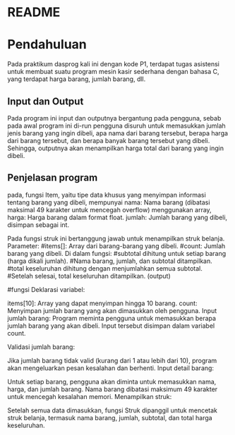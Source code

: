 # README
# Pendahuluan
Pada praktikum dasprog kali ini dengan kode P1, terdapat tugas asistensi untuk membuat suatu program mesin kasir sederhana dengan bahasa C, yang terdapat harga barang, jumlah barang, dll.
## Input dan Output
Pada program ini input dan outputnya bergantung pada pengguna, sebab pada awal program ini di-run pengguna disuruh untuk memasukkan jumlah jenis barang yang ingin dibeli, apa nama dari barang tersebut, berapa harga dari barang tersebut, dan berapa banyak barang tersebut yang dibeli. Sehingga, outputnya akan menampilkan harga total dari barang yang ingin dibeli.

## Penjelasan program
pada, fungsi Item, yaitu tipe data khusus yang menyimpan informasi tentang barang yang dibeli, mempunyai 
nama: Nama barang (dibatasi maksimal 49 karakter untuk mencegah overflow) menggunakan array,
harga: Harga barang dalam format float. 
jumlah: Jumlah barang yang dibeli, disimpan sebagai int.

Pada fungsi struk ini bertanggung jawab untuk menampilkan struk belanja.
Parameter:
#items[]: Array dari barang-barang yang dibeli.
#count: Jumlah barang yang dibeli.
Di dalam fungsi:
#subtotal dihitung untuk setiap barang (harga dikali jumlah).
#Nama barang, jumlah, dan subtotal ditampilkan.
#total keseluruhan dihitung dengan menjumlahkan semua subtotal.
#Setelah selesai, total keseluruhan ditampilkan. (output)

#fungsi
Deklarasi variabel:

items[10]: Array yang dapat menyimpan hingga 10 barang.
count: Menyimpan jumlah barang yang akan dimasukkan oleh pengguna.
Input jumlah barang: Program meminta pengguna untuk memasukkan berapa jumlah barang yang akan dibeli. Input tersebut disimpan dalam variabel count.

Validasi jumlah barang:

Jika jumlah barang tidak valid (kurang dari 1 atau lebih dari 10), program akan mengeluarkan pesan kesalahan dan berhenti.
Input detail barang:

Untuk setiap barang, pengguna akan diminta untuk memasukkan nama, harga, dan jumlah barang.
Nama barang dibatasi maksimum 49 karakter untuk mencegah kesalahan memori.
Menampilkan struk:

Setelah semua data dimasukkan, fungsi Struk dipanggil untuk mencetak struk belanja, termasuk nama barang, jumlah, subtotal, dan total harga keseluruhan.
